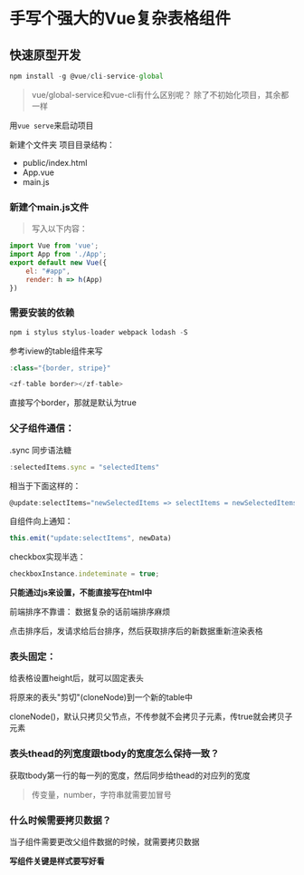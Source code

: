 # 手写个强大的Vue复杂表格组件

## 快速原型开发

```js
npm install -g @vue/cli-service-global
```

> vue/global-service和vue-cli有什么区别呢？
除了不初始化项目，其余都一样

用```vue serve```来启动项目

新建个文件夹
项目目录结构：

- public/index.html
- App.vue
- main.js

### 新建个main.js文件
> 写入以下内容：

```js
import Vue from 'vue';
import App from './App';
export default new Vue({
    el: "#app",
    render: h => h(App)
})
```

### 需要安装的依赖
```js
npm i stylus stylus-loader webpack lodash -S
```

参考iview的table组件来写

```js
:class="{border, stripe}"

<zf-table border></zf-table>
```

直接写个border，那就是默认为true

### 父子组件通信：

.sync 同步语法糖
```js
:selectedItems.sync = "selectedItems"
```

相当于下面这样的：
```js
@update:selectItems="newSelectedItems => selectItems = newSelectedItems"
```

自组件向上通知：
```js
this.emit("update:selectItems", newData)
```


checkbox实现半选：

```js
checkboxInstance.indeteminate = true;
```

**只能通过js来设置，不能直接写在html中**

前端排序不靠谱：
数据复杂的话前端排序麻烦

点击排序后，发请求给后台排序，然后获取排序后的新数据重新渲染表格

### 表头固定：
给表格设置height后，就可以固定表头

将原来的表头"剪切"(cloneNode)到一个新的table中

cloneNode()，默认只拷贝父节点，不传参就不会拷贝子元素，传true就会拷贝子元素

### 表头thead的列宽度跟tbody的宽度怎么保持一致？
获取tbody第一行的每一列的宽度，然后同步给thead的对应列的宽度

> 传变量，number，字符串就需要加冒号

### 什么时候需要拷贝数据？
当子组件需要更改父组件数据的时候，就需要拷贝数据

**写组件关键是样式要写好看**







